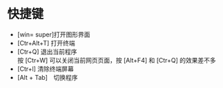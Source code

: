# 快捷键
- [win= super]打开图形界面
- [Ctr+Alt+T]  打开终端
- [Ctr+Q] 退出当前程序
<br>  按 [Ctr+W] 可以关闭当前网页页面，按 [Alt+F4] 和 [Ctr+Q] 的效果差不多
- [Ctr+l] 清除终端屏幕
- [Alt + Tab]　切换程序
